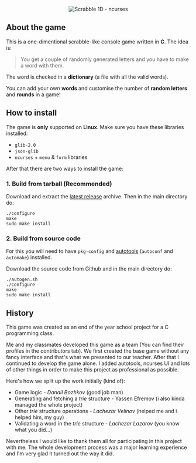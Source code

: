 <p align="center">
  <img alt="Scrabble 1D - ncurses" src="https://user-images.githubusercontent.com/48584741/132108460-fd350d2d-3701-4cd6-adbe-f6ed216168a5.png">
</p>

## About the game
This is a one-dimentional scrabble-like console game written in **C**. The idea is:

> You get a couple of randomly generated letters and you have to make a word with them.

The word is checked in a **dictionary** (a file with all the valid words).

You can add your own **words** and customise the number of **random letters** and **rounds** in a game!

## How to install
The game is **only** supported on **Linux**. Make sure you have these libraries installed:
- ```glib-2.0```
- ```json-glib```
- ```ncurses``` + ```menu``` & ```form``` libraries

After that there are two ways to install the game:

### 1. Build from tarball (Recommended)
Download and extract the [latest release](https://github.com/YassenEfremov/scrabble-1d/releases) archive. Then in the main directory do:
```
./configure
make
sudo make install
```

### 2. Build from source code
For this you will need to have ```pkg-config``` and [autotools](https://wiki.debian.org/AutoTools) (```autoconf``` and ```automake```) installed.
 
Download the source code from Github and in the main directory do:
```
./autogen.sh
./configure
make
sudo make install
```

## History
This game was created as an end of the year school project for a C programming class.

Me and my classmates developed this game as a team (You can find their profiles in the contributors tab). We first created the base game without any fancy interface and that's what we presented to our teacher. After that I continued to develop the game alone. I added autotools, ncurses UI and lots of other things in order to make this project as professional as possible.

Here's how we split up the work initially (kind of):
- Game logic - _Danail Bozhkov_ (good job man)
- Generating and fetching a _trie_ structure - Yassen Efremov (i also kinda managed the whole project)
- Other _trie_ structure operations - _Lachezar Velinov_ (helped me and i helped him, my guy)
- Validating a word in the _trie_ structure - _Lachezar Lazarov_ (you know what you did...)

Nevertheless I would like to thank them all for participating in this project with me. The whole development process was a major learning experience and I'm very glad it turned out the way it did.
